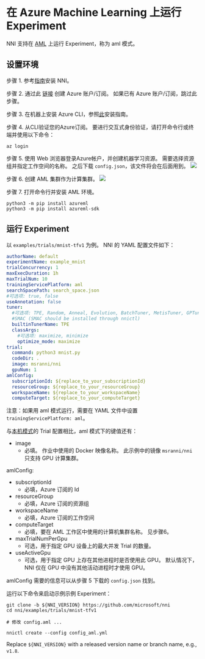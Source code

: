 **在 Azure Machine Learning 上运行 Experiment**
===
NNI 支持在 [AML](https://azure.microsoft.com/zh-cn/services/machine-learning/) 上运行 Experiment，称为 aml 模式。

## 设置环境
步骤 1. 参考[指南](../Tutorial/QuickStart.md)安装 NNI。

步骤 2. 通过此 [链接](https://azure.microsoft.com/en-us/free/services/machine-learning/) 创建 Azure 账户/订阅。 如果已有 Azure 账户/订阅，跳过此步骤。

步骤 3. 在机器上安装 Azure CLI，参照[此](https://docs.microsoft.com/en-us/cli/azure/install-azure-cli?view=azure-cli-latest)安装指南。

步骤 4. 从CLI验证您的Azure订阅。 要进行交互式身份验证，请打开命令行或终端并使用以下命令：
```
az login
```

步骤 5. 使用 Web 浏览器登录Azure帐户，并创建机器学习资源。 需要选择资源组并指定工作空间的名称。 之后下载 `config.json`，该文件将会在后面用到。 ![](../../img/aml_workspace.png)

步骤 6. 创建 AML 集群作为计算集群。 ![](../../img/aml_cluster.png)

步骤 7. 打开命令行并安装 AML 环境。
```
python3 -m pip install azureml
python3 -m pip install azureml-sdk
```

## 运行 Experiment
以 `examples/trials/mnist-tfv1` 为例。 NNI 的 YAML 配置文件如下：

```yaml
authorName: default
experimentName: example_mnist
trialConcurrency: 1
maxExecDuration: 1h
maxTrialNum: 10
trainingServicePlatform: aml
searchSpacePath: search_space.json
#可选项: true, false
useAnnotation: false
tuner:
  #可选项: TPE, Random, Anneal, Evolution, BatchTuner, MetisTuner, GPTuner
  #SMAC (SMAC should be installed through nnictl)
  builtinTunerName: TPE
  classArgs:
    #可选项: maximize, minimize
    optimize_mode: maximize
trial:
  command: python3 mnist.py
  codeDir: .
  image: msranni/nni
  gpuNum: 1
amlConfig:
  subscriptionId: ${replace_to_your_subscriptionId}
  resourceGroup: ${replace_to_your_resourceGroup}
  workspaceName: ${replace_to_your_workspaceName}
  computeTarget: ${replace_to_your_computeTarget}
```

注意：如果用 aml 模式运行，需要在 YAML 文件中设置 `trainingServicePlatform: aml`。

与[本机模式](LocalMode.md)的 Trial 配置相比，aml 模式下的键值还有：
* image
    * 必填。 作业中使用的 Docker 映像名称。 此示例中的镜像 `msranni/nni` 只支持 GPU 计算集群。

amlConfig:
* subscriptionId
    * 必填，Azure 订阅的 Id
* resourceGroup
    * 必填，Azure 订阅的资源组
* workspaceName
    * 必填，Azure 订阅的工作空间
* computeTarget
    * 必填，要在 AML 工作区中使用的计算机集群名称。 见步骤6。
* maxTrialNumPerGpu
    * 可选，用于指定 GPU 设备上的最大并发 Trial 的数量。
* useActiveGpu
    * 可选，用于指定 GPU 上存在其他进程时是否使用此 GPU。 默认情况下，NNI 仅在 GPU 中没有其他活动进程时才使用 GPU。

amlConfig 需要的信息可以从步骤 5 下载的 `config.json` 找到。

运行以下命令来启动示例示例 Experiment：
```
git clone -b ${NNI_VERSION} https://github.com/microsoft/nni
cd nni/examples/trials/mnist-tfv1

# 修改 config.aml ...

nnictl create --config config_aml.yml
```
Replace `${NNI_VERSION}` with a released version name or branch name, e.g., `v1.8`.
